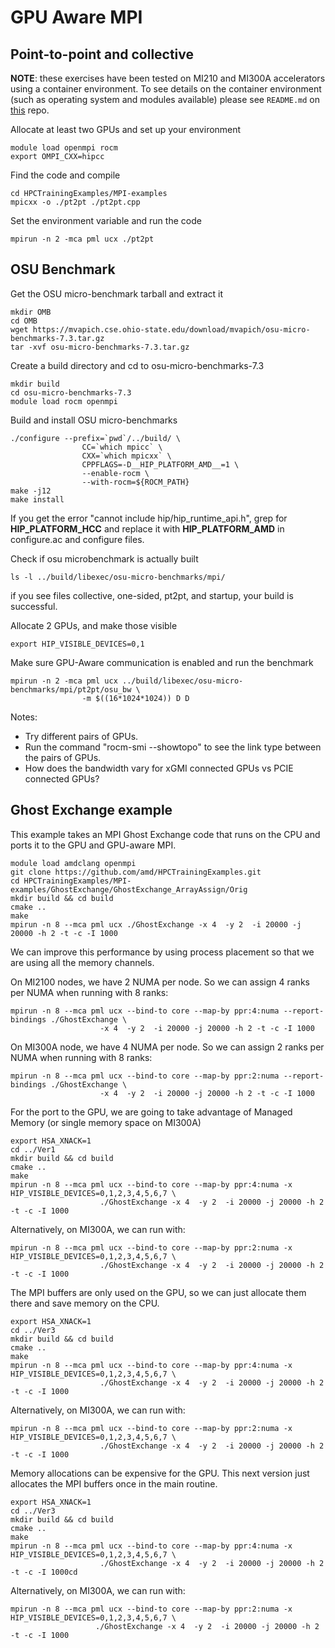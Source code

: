 # GPU Aware MPI
## Point-to-point and collective

**NOTE**: these exercises have been tested on MI210 and MI300A accelerators using a container environment.
To see details on the container environment (such as operating system and modules available) please see `README.md` on [this](https://github.com/amd/HPCTrainingDock) repo.

Allocate at least two GPUs and set up your environment

```
module load openmpi rocm
export OMPI_CXX=hipcc
```

Find the code and compile
```
cd HPCTrainingExamples/MPI-examples
mpicxx -o ./pt2pt ./pt2pt.cpp
```
Set the environment variable and run the code
```
mpirun -n 2 -mca pml ucx ./pt2pt
```

## OSU Benchmark

Get the OSU micro-benchmark tarball and extract it
```
mkdir OMB
cd OMB
wget https://mvapich.cse.ohio-state.edu/download/mvapich/osu-micro-benchmarks-7.3.tar.gz
tar -xvf osu-micro-benchmarks-7.3.tar.gz
```

Create a build directory and cd to osu-micro-benchmarks-7.3
```
mkdir build
cd osu-micro-benchmarks-7.3
module load rocm openmpi
```

Build and install OSU micro-benchmarks
```
./configure --prefix=`pwd`/../build/ \
                CC=`which mpicc` \
                CXX=`which mpicxx` \
                CPPFLAGS=-D__HIP_PLATFORM_AMD__=1 \
                --enable-rocm \
                --with-rocm=${ROCM_PATH}
make -j12
make install
```
If you get the error "cannot include hip/hip_runtime_api.h", grep for __HIP_PLATFORM_HCC__ and replace it with __HIP_PLATFORM_AMD__ in configure.ac and configure files.

Check if osu microbenchmark is actually built
```
ls -l ../build/libexec/osu-micro-benchmarks/mpi/

```
if you see files collective, one-sided, pt2pt, and startup, your build is successful.

Allocate 2 GPUs, and make those visible
```
export HIP_VISIBLE_DEVICES=0,1
```

Make sure GPU-Aware communication is enabled and run the benchmark
```
mpirun -n 2 -mca pml ucx ../build/libexec/osu-micro-benchmarks/mpi/pt2pt/osu_bw \
				-m $((16*1024*1024)) D D
```


Notes:
- Try different pairs of GPUs.
- Run the command "rocm-smi --showtopo" to see the link type between the pairs of GPUs. 
- How does the bandwidth vary for xGMI connected GPUs vs PCIE connected GPUs?

## Ghost Exchange example

This example takes an MPI Ghost Exchange code that runs on the CPU and ports it to
the GPU and GPU-aware MPI. 

```
module load amdclang openmpi
git clone https://github.com/amd/HPCTrainingExamples.git
cd HPCTrainingExamples/MPI-examples/GhostExchange/GhostExchange_ArrayAssign/Orig
mkdir build && cd build
cmake ..
make
mpirun -n 8 --mca pml ucx ./GhostExchange -x 4  -y 2  -i 20000 -j 20000 -h 2 -t -c -I 1000
```
We can improve this performance by using process placement so that we are using all the memory
channels.

On MI2100 nodes, we have 2 NUMA per node. So we can assign 4 ranks per NUMA when running with 8 ranks:

```
mpirun -n 8 --mca pml ucx --bind-to core --map-by ppr:4:numa --report-bindings ./GhostExchange \
				    -x 4  -y 2  -i 20000 -j 20000 -h 2 -t -c -I 1000
```

On MI300A node, we have 4 NUMA per node. So we can assign 2 ranks per NUMA when running with 8 ranks:

```
mpirun -n 8 --mca pml ucx --bind-to core --map-by ppr:2:numa --report-bindings ./GhostExchange \
				    -x 4  -y 2  -i 20000 -j 20000 -h 2 -t -c -I 1000
```

For the port to the GPU, we are going to take advantage of Managed Memory (or single memory space on MI300A)

```
export HSA_XNACK=1
cd ../Ver1
mkdir build && cd build
cmake ..
make
mpirun -n 8 --mca pml ucx --bind-to core --map-by ppr:4:numa -x HIP_VISIBLE_DEVICES=0,1,2,3,4,5,6,7 \ 
					./GhostExchange -x 4  -y 2  -i 20000 -j 20000 -h 2 -t -c -I 1000
```

Alternatively, on MI300A, we can run with:

```
mpirun -n 8 --mca pml ucx --bind-to core --map-by ppr:2:numa -x HIP_VISIBLE_DEVICES=0,1,2,3,4,5,6,7 \
				    ./GhostExchange -x 4  -y 2  -i 20000 -j 20000 -h 2 -t -c -I 1000
```

The MPI buffers are only used on the GPU, so we can just allocate them there and save memory on the CPU.

```
export HSA_XNACK=1
cd ../Ver3
mkdir build && cd build
cmake ..
make
mpirun -n 8 --mca pml ucx --bind-to core --map-by ppr:4:numa -x HIP_VISIBLE_DEVICES=0,1,2,3,4,5,6,7 \ 
					./GhostExchange -x 4  -y 2  -i 20000 -j 20000 -h 2 -t -c -I 1000
```

Alternatively, on MI300A, we can run with:

```
mpirun -n 8 --mca pml ucx --bind-to core --map-by ppr:2:numa -x HIP_VISIBLE_DEVICES=0,1,2,3,4,5,6,7 \
				    ./GhostExchange -x 4  -y 2  -i 20000 -j 20000 -h 2 -t -c -I 1000
```

Memory allocations can be expensive for the GPU. This next version just allocates the MPI buffers once
in the main routine.

```
export HSA_XNACK=1
cd ../Ver3
mkdir build && cd build
cmake ..
make
mpirun -n 8 --mca pml ucx --bind-to core --map-by ppr:4:numa -x HIP_VISIBLE_DEVICES=0,1,2,3,4,5,6,7 \
					./GhostExchange -x 4  -y 2  -i 20000 -j 20000 -h 2 -t -c -I 1000cd
```

Alternatively, on MI300A, we can run with:

```
mpirun -n 8 --mca pml ucx --bind-to core --map-by ppr:2:numa -x HIP_VISIBLE_DEVICES=0,1,2,3,4,5,6,7 \
				   ./GhostExchange -x 4  -y 2  -i 20000 -j 20000 -h 2 -t -c -I 1000
